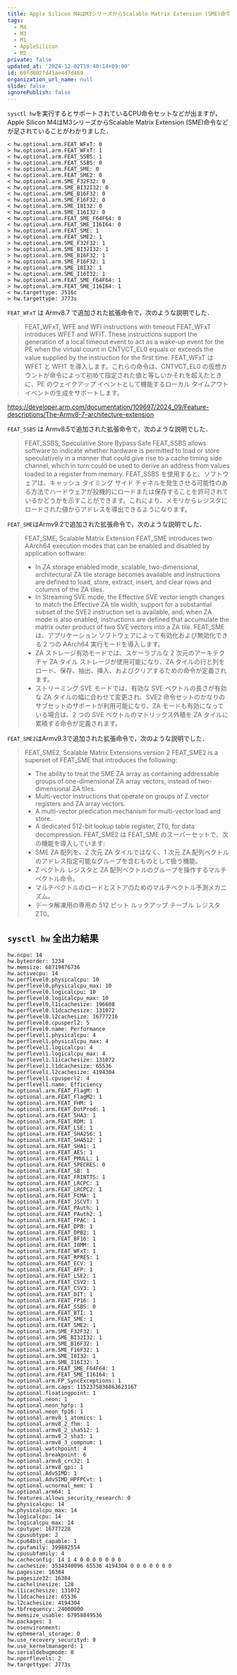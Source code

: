 ```yaml
---
title: Apple Silicon M4はM3シリーズからScalable Matrix Extension (SME)命令などが足されている
tags:
  - M4
  - M3
  - M1
  - AppleSilicon
  - M2
private: false
updated_at: '2024-12-02T19:40:14+09:00'
id: 69fd802fd41ae4d7d469
organization_url_name: null
slide: false
ignorePublish: false
---
```

`sysctl hw`を実行するとサポートされているCPU命令セットなどが出ますが，Apple Silicon M4はM3シリーズからScalable Matrix Extension (SME)命令などが足されていることがわかりました．

```txt:sysctl hw 相違点(M3→M4)
< hw.optional.arm.FEAT_WFxT: 0
> hw.optional.arm.FEAT_WFxT: 1
< hw.optional.arm.FEAT_SSBS: 1
> hw.optional.arm.FEAT_SSBS: 0
< hw.optional.arm.FEAT_SME: 0
< hw.optional.arm.FEAT_SME2: 0
< hw.optional.arm.SME_F32F32: 0
< hw.optional.arm.SME_BI32I32: 0
< hw.optional.arm.SME_B16F32: 0
< hw.optional.arm.SME_F16F32: 0
< hw.optional.arm.SME_I8I32: 0
< hw.optional.arm.SME_I16I32: 0
< hw.optional.arm.FEAT_SME_F64F64: 0
< hw.optional.arm.FEAT_SME_I16I64: 0
> hw.optional.arm.FEAT_SME: 1
> hw.optional.arm.FEAT_SME2: 1
> hw.optional.arm.SME_F32F32: 1
> hw.optional.arm.SME_BI32I32: 1
> hw.optional.arm.SME_B16F32: 1
> hw.optional.arm.SME_F16F32: 1
> hw.optional.arm.SME_I8I32: 1
> hw.optional.arm.SME_I16I32: 1
> hw.optional.arm.FEAT_SME_F64F64: 1
> hw.optional.arm.FEAT_SME_I16I64: 1
< hw.targettype: J516c
> hw.targettype: J773s
```

`FEAT_WFxT` は Armv8.7 で追加された拡張命令で，次のような説明でした．

> FEAT_WFxT, WFE and WFI instructions with timeout
> FEAT_WFxT introduces WFET and WFIT. These instructions support the generation of a local timeout event to act as a wake-up event for the PE when the virtual count in CNTVCT_EL0 equals or exceeds the value supplied by the instruction for the first time.
> FEAT_WFxT は WFET と WFIT を導入します。これらの命令は、CNTVCT_EL0 の仮想カウントが命令によって初めて指定された値と等しいかそれを超えたときに、PE のウェイクアップ イベントとして機能するローカル タイムアウト イベントの生成をサポートします。

https://developer.arm.com/documentation/109697/2024_09/Feature-descriptions/The-Armv8-7-architecture-extension

`FEAT_SSBS` は Armv8.5で追加された拡張命令で，次のような説明でした．

> FEAT_SSBS, Speculative Store Bypass Safe
> FEAT_SSBS allows software to indicate whether hardware is permitted to load or store speculatively in a manner that could give rise to a cache timing side channel, which in turn could be used to derive an address from values loaded to a register from memory.
> FEAT_SSBS を使用すると、ソフトウェアは、キャッシュ タイミング サイド チャネルを発生させる可能性のある方法でハードウェアが投機的にロードまたは保存することを許可されているかどうかを示すことができます。これにより、メモリからレジスタにロードされた値からアドレスを導出できるようになります。

`FEAT_SME`はArmv9.2で追加された拡張命令で，次のような説明でした．

> FEAT_SME, Scalable Matrix Extension
> FEAT_SME introduces two AArch64 execution modes that can be enabled and disabled by application software:
> * In ZA storage enabled mode, scalable, two-dimensional, architectural ZA tile storage becomes available and instructions are defined to load, store, extract, insert, and clear rows and columns of the ZA tiles.
> * In Streaming SVE mode, the Effective SVE vector length changes to match the Effective ZA tile width, support for a substantial subset of the SVE2 instruction set is available, and, when ZA mode is also enabled, instructions are defined that accumulate the matrix outer product of two SVE vectors into a ZA tile.
> FEAT_SME は、アプリケーション ソフトウェアによって有効化および無効化できる 2 つの AArch64 実行モードを導入します。
> * ZA ストレージ有効モードでは、スケーラブルな 2 次元のアーキテクチャ ZA タイル ストレージが使用可能になり、ZA タイルの行と列をロード、保存、抽出、挿入、およびクリアするための命令が定義されます。
> * ストリーミング SVE モードでは、有効な SVE ベクトルの長さが有効な ZA タイルの幅に合わせて変更され、SVE2 命令セットのか​​なりのサブセットのサポートが利用可能になり、ZA モードも有効になっている場合は、2 つの SVE ベクトルのマトリックス外積を ZA タイルに累積する命令が定義されます。

`FEAT_SME2`はArmv9.3で追加された拡張命令で，次のような説明でした．

> FEAT_SME2, Scalable Matrix Extensions version 2
> FEAT_SME2 is a superset of FEAT_SME that introduces the following:
> * The ability to treat the SME ZA array as containing addressable groups of one-dimensional ZA array vectors, instead of two-dimensional ZA tiles.
> * Multi-vector instructions that operate on groups of Z vector registers and ZA array vectors.
> * A multi-vector predication mechanism for multi-vector load and store.
> * A dedicated 512-bit lookup table register, ZT0, for data decompression.
> FEAT_SME2 は FEAT_SME のスーパーセットで、次の機能を導入しています:
> * SME ZA 配列を、2 次元 ZA タイルではなく、1 次元 ZA 配列ベクトルのアドレス指定可能なグループを含むものとして扱う機能。
> * Z ベクトル レジスタと ZA 配列ベクトルのグループを操作するマルチベクトル命令。
> * マルチベクトルのロードとストアのためのマルチベクトル予測メカニズム。
> * データ解凍用の専用の 512 ビット ルックアップ テーブル レジスタ ZT0。

## `sysctl hw` 全出力結果

```txt:sysctl hw(M4 Pro)
hw.ncpu: 14
hw.byteorder: 1234
hw.memsize: 68719476736
hw.activecpu: 14
hw.perflevel0.physicalcpu: 10
hw.perflevel0.physicalcpu_max: 10
hw.perflevel0.logicalcpu: 10
hw.perflevel0.logicalcpu_max: 10
hw.perflevel0.l1icachesize: 196608
hw.perflevel0.l1dcachesize: 131072
hw.perflevel0.l2cachesize: 16777216
hw.perflevel0.cpusperl2: 5
hw.perflevel0.name: Performance
hw.perflevel1.physicalcpu: 4
hw.perflevel1.physicalcpu_max: 4
hw.perflevel1.logicalcpu: 4
hw.perflevel1.logicalcpu_max: 4
hw.perflevel1.l1icachesize: 131072
hw.perflevel1.l1dcachesize: 65536
hw.perflevel1.l2cachesize: 4194304
hw.perflevel1.cpusperl2: 4
hw.perflevel1.name: Efficiency
hw.optional.arm.FEAT_FlagM: 1
hw.optional.arm.FEAT_FlagM2: 1
hw.optional.arm.FEAT_FHM: 1
hw.optional.arm.FEAT_DotProd: 1
hw.optional.arm.FEAT_SHA3: 1
hw.optional.arm.FEAT_RDM: 1
hw.optional.arm.FEAT_LSE: 1
hw.optional.arm.FEAT_SHA256: 1
hw.optional.arm.FEAT_SHA512: 1
hw.optional.arm.FEAT_SHA1: 1
hw.optional.arm.FEAT_AES: 1
hw.optional.arm.FEAT_PMULL: 1
hw.optional.arm.FEAT_SPECRES: 0
hw.optional.arm.FEAT_SB: 1
hw.optional.arm.FEAT_FRINTTS: 1
hw.optional.arm.FEAT_LRCPC: 1
hw.optional.arm.FEAT_LRCPC2: 1
hw.optional.arm.FEAT_FCMA: 1
hw.optional.arm.FEAT_JSCVT: 1
hw.optional.arm.FEAT_PAuth: 1
hw.optional.arm.FEAT_PAuth2: 1
hw.optional.arm.FEAT_FPAC: 1
hw.optional.arm.FEAT_DPB: 1
hw.optional.arm.FEAT_DPB2: 1
hw.optional.arm.FEAT_BF16: 1
hw.optional.arm.FEAT_I8MM: 1
hw.optional.arm.FEAT_WFxT: 1
hw.optional.arm.FEAT_RPRES: 1
hw.optional.arm.FEAT_ECV: 1
hw.optional.arm.FEAT_AFP: 1
hw.optional.arm.FEAT_LSE2: 1
hw.optional.arm.FEAT_CSV2: 1
hw.optional.arm.FEAT_CSV3: 1
hw.optional.arm.FEAT_DIT: 1
hw.optional.arm.FEAT_FP16: 1
hw.optional.arm.FEAT_SSBS: 0
hw.optional.arm.FEAT_BTI: 1
hw.optional.arm.FEAT_SME: 1
hw.optional.arm.FEAT_SME2: 1
hw.optional.arm.SME_F32F32: 1
hw.optional.arm.SME_BI32I32: 1
hw.optional.arm.SME_B16F32: 1
hw.optional.arm.SME_F16F32: 1
hw.optional.arm.SME_I8I32: 1
hw.optional.arm.SME_I16I32: 1
hw.optional.arm.FEAT_SME_F64F64: 1
hw.optional.arm.FEAT_SME_I16I64: 1
hw.optional.arm.FP_SyncExceptions: 1
hw.optional.arm.caps: 1152375836863623167
hw.optional.floatingpoint: 1
hw.optional.neon: 1
hw.optional.neon_hpfp: 1
hw.optional.neon_fp16: 1
hw.optional.armv8_1_atomics: 1
hw.optional.armv8_2_fhm: 1
hw.optional.armv8_2_sha512: 1
hw.optional.armv8_2_sha3: 1
hw.optional.armv8_3_compnum: 1
hw.optional.watchpoint: 4
hw.optional.breakpoint: 6
hw.optional.armv8_crc32: 1
hw.optional.armv8_gpi: 1
hw.optional.AdvSIMD: 1
hw.optional.AdvSIMD_HPFPCvt: 1
hw.optional.ucnormal_mem: 1
hw.optional.arm64: 1
hw.features.allows_security_research: 0
hw.physicalcpu: 14
hw.physicalcpu_max: 14
hw.logicalcpu: 14
hw.logicalcpu_max: 14
hw.cputype: 16777228
hw.cpusubtype: 2
hw.cpu64bit_capable: 1
hw.cpufamily: 399882554
hw.cpusubfamily: 4
hw.cacheconfig: 14 1 4 0 0 0 0 0 0 0
hw.cachesize: 3534340096 65536 4194304 0 0 0 0 0 0 0
hw.pagesize: 16384
hw.pagesize32: 16384
hw.cachelinesize: 128
hw.l1icachesize: 131072
hw.l1dcachesize: 65536
hw.l2cachesize: 4194304
hw.tbfrequency: 24000000
hw.memsize_usable: 67958849536
hw.packages: 1
hw.osenvironment: 
hw.ephemeral_storage: 0
hw.use_recovery_securityd: 0
hw.use_kernelmanagerd: 1
hw.serialdebugmode: 0
hw.nperflevels: 2
hw.targettype: J773s
```
